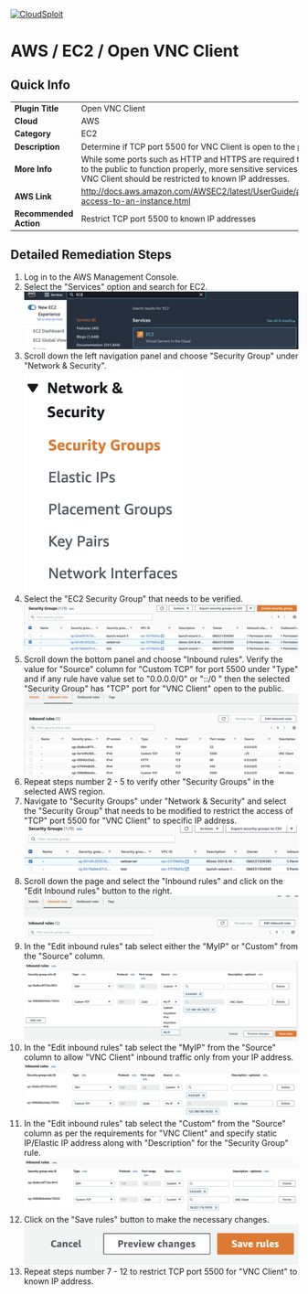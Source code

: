[![CloudSploit](https://cloudsploit.com/img/logo-new-big-text-100.png "CloudSploit")](https://cloudsploit.com)

# AWS / EC2 / Open VNC Client

## Quick Info

| | |
|-|-|
| **Plugin Title** | Open VNC Client |
| **Cloud** | AWS |
| **Category** | EC2 |
| **Description** | Determine if TCP port 5500 for VNC Client is open to the public |
| **More Info** | While some ports such as HTTP and HTTPS are required to be open to the public to function properly, more sensitive services such as VNC Client should be restricted to known IP addresses. |
| **AWS Link** | http://docs.aws.amazon.com/AWSEC2/latest/UserGuide/authorizing-access-to-an-instance.html |
| **Recommended Action** | Restrict TCP port 5500 to known IP addresses |

## Detailed Remediation Steps
1. Log in to the AWS Management Console.
2. Select the "Services" option and search for EC2. </br> <img src="/resources/aws/ec2/open-vnc-client/step2.png"/>
3. Scroll down the left navigation panel and choose "Security Group" under "Network & Security".</br> <img src="/resources/aws/ec2/open-vnc-client/step3.png"/>
4. Select the "EC2 Security Group" that needs to be verified. </br> <img src="/resources/aws/ec2/open-vnc-client/step4.png"/>
5. Scroll down the bottom panel and choose "Inbound rules". Verify the value for "Source" column for "Custom TCP" for port 5500 under "Type" and if any rule have value set to "0.0.0.0/0" or "::/0 " then the selected "Security Group" has "TCP" port for "VNC Client" open to the public.</br> <img src="/resources/aws/ec2/open-vnc-client/step5.png"/>
6. Repeat steps number 2 - 5 to verify other "Security Groups" in the selected AWS region.</br> 
7. Navigate to "Security Groups" under "Network & Security" and select the "Security Group" that needs to be modified to restrict the access of "TCP" port 5500 for "VNC Client"  to specific IP address. </br> <img src="/resources/aws/ec2/open-vnc-client/step7.png"/>
8. Scroll down the page and select the "Inbound rules" and click on the "Edit Inbound rules" button to the right. </br> <img src="/resources/aws/ec2/open-vnc-client/step8.png"/>
9. In the "Edit inbound rules" tab select either the "MyIP" or "Custom" from the "Source" column.</br>  <img src="/resources/aws/ec2/open-vnc-client/step9.png"/>
10. In the "Edit inbound rules" tab select the "MyIP" from the "Source" column to allow "VNC Client" inbound traffic only from your IP address.</br>  <img src="/resources/aws/ec2/open-vnc-client/step10.png"/>
11. In the "Edit inbound rules" tab select the "Custom" from the "Source" column as per the requirements for "VNC Client" and specify static IP/Elastic IP address along with "Description" for the "Security Group" rule. </br>  <img src="/resources/aws/ec2/open-vnc-client/step11.png"/>
12. Click on the "Save rules" button to make the necessary changes. </br>  <img src="/resources/aws/ec2/open-vnc-client/step12.png"/>
13. Repeat steps number 7 - 12 to restrict TCP port 5500 for "VNC Client" to known IP address.</br>
